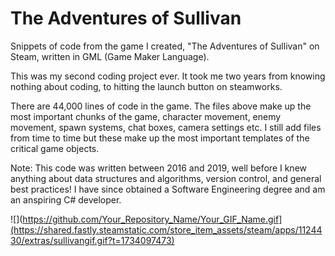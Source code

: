 # The Adventures of Sullivan

Snippets of code from the game I created, "The Adventures of Sullivan" on Steam, written in GML (Game Maker Language).

This was my second coding project ever. It took me two years from knowing nothing about coding, to hitting the launch button on steamworks.

There are 44,000 lines of code in the game. The files above make up the most important chunks of the game, character movement, enemy movement, spawn systems, chat boxes, camera settings etc. I still add files from time to time but these make up the most important templates of the critical game objects.

Note: This code was written between 2016 and 2019, well before I knew anything about data structures and algorithms, version control, and general best practices! I have since obtained a Software Engineering degree and am an anspiring C# developer.

![](https://github.com/Your_Repository_Name/Your_GIF_Name.gif](https://shared.fastly.steamstatic.com/store_item_assets/steam/apps/1124430/extras/sullivangif.gif?t=1734097473)
